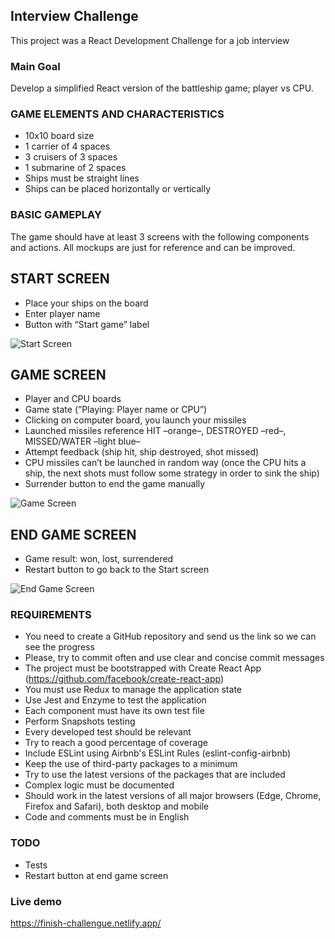 

## Interview Challenge

This project was a React Development Challenge for a job interview

### Main Goal

Develop a simplified React version of the battleship game; player vs CPU.

### GAME ELEMENTS AND CHARACTERISTICS

- 10x10 board size
- 1 carrier of 4 spaces
- 3 cruisers of 3 spaces
- 1 submarine of 2 spaces
- Ships must be straight lines
- Ships can be placed horizontally or vertically

### BASIC GAMEPLAY

The game should have at least 3 screens with the following components and actions.
All mockups are just for reference and can be improved.

## START SCREEN

- Place your ships on the board
- Enter player name
- Button with “Start game” label

![Start Screen](https://i.ibb.co/k5mztJy/Captura-de-pantalla-2019-06-06-a-las-7-55-22.png)

## GAME SCREEN

- Player and CPU boards
- Game state (”Playing: Player name or CPU”)
- Clicking on computer board, you launch your missiles
- Launched missiles reference
HIT –orange–, DESTROYED –red–, MISSED/WATER –light blue–
- Attempt feedback (ship hit, ship destroyed, shot missed)
- CPU missiles can’t be launched in random way (once the CPU hits a ship, the next
shots must follow some strategy in order to sink the ship)
- Surrender button to end the game manually

![Game Screen](https://i.ibb.co/B4Wk0Rq/Captura-de-pantalla-2019-06-06-a-las-7-59-41.png)


## END GAME SCREEN

- Game result: won, lost, surrendered
- Restart button to go back to the Start screen

![End Game Screen](https://i.ibb.co/k5mztJy/Captura-de-pantalla-2019-06-06-a-las-7-55-22.png)

### REQUIREMENTS

- You need to create a GitHub repository and send us the link
so we can see the progress
- Please, try to commit often and use clear and concise commit messages
- The project must be bootstrapped with Create React App
(https://github.com/facebook/create-react-app)
- You must use Redux to manage the application state
- Use Jest and Enzyme to test the application
- Each component must have its own test file
- Perform Snapshots testing
- Every developed test should be relevant
- Try to reach a good percentage of coverage
- Include ESLint using Airbnb's ESLint Rules (eslint-config-airbnb)
- Keep the use of third-party packages to a minimum
- Try to use the latest versions of the packages that are included
- Complex logic must be documented
- Should work in the latest versions of all major browsers
(Edge, Chrome, Firefox and Safari), both desktop and mobile
- Code and comments must be in English



### TODO

- Tests
- Restart button at end game screen

### Live demo

https://finish-challengue.netlify.app/
 


